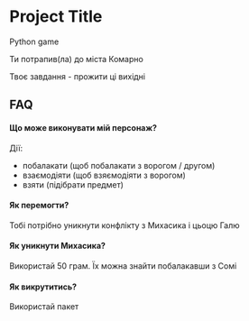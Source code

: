 # Project Title

Python game

Ти потрапив(ла) до міста Комарно

Твоє завдання - прожити ці вихідні


## FAQ

#### Що може виконувати мій персонаж?

Дії:
- побалакати (щоб побалакати з ворогом / другом)
- взаємодіяти (щоб взяємодіяти з ворогом)
- взяти (підібрати предмет)

#### Як перемогти?

Тобі потрібно уникнути конфлікту з Михасика і цьоцю Галю

#### Як уникнути Михасика?

Використай 50 грам. Їх можна знайти побалакавши з Сомі

#### Як викрутитись?

Використай пакет
